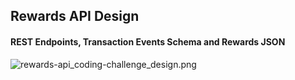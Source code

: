 ## Rewards API Design

#### REST Endpoints, Transaction Events Schema and Rewards JSON


![rewards-api_coding-challenge_design.png](https://s3.amazonaws.com/daveray.net/www/rewards-api/images/rewards-api_coding-challenge_design.png
)
